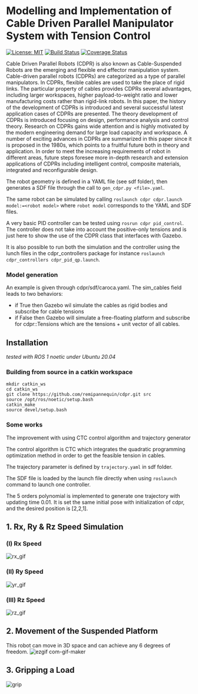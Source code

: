 # Modelling and Implementation of Cable Driven Parallel Manipulator System with Tension Control
[![License: MIT](https://img.shields.io/badge/License-MIT-yellow.svg)](https://opensource.org/licenses/MIT) [![Build Status](https://travis-ci.org/saimouli/frontier_exploration_turtlebot.svg?branch=master)](https://travis-ci.org/saimouli/frontier_exploration_turtlebot) [![Coverage Status](https://coveralls.io/repos/github/saimouli/frontier_exploration_turtlebot/badge.svg?branch=master)](https://coveralls.io/github/saimouli/frontier_exploration_turtlebot?branch=master)

Cable Driven Parallel Robots (CDPR) is also known as Cable-Suspended Robots are the emerging and flexible end effector manipulation system. Cable-driven parallel robots (CDPRs) are categorized as a type of parallel manipulators. In CDPRs, flexible cables are used to take the place of rigid links. The particular property of cables provides CDPRs several advantages, including larger workspaces, higher payload-to-weight ratio and lower manufacturing costs rather than rigid-link robots. In this paper, the history of the development of CDPRs is introduced and several successful latest application cases of CDPRs are presented. The theory development of CDPRs is introduced focusing on design, performance analysis and control theory. Research on CDPRs gains wide attention and is highly motivated by the modern engineering demand for large load capacity and workspace. A number of exciting advances in CDPRs are summarized in this paper since it is proposed in the 1980s, which points to a fruitful future both in theory and application. In order to meet the increasing requirements of robot in different areas, future steps foresee more in-depth research and extension applications of CDPRs including intelligent control, composite materials, integrated and reconfigurable design.


The robot geometry is defined in a YAML file (see sdf folder), then generates a SDF file through the call to `gen_cdpr.py <file>.yaml`.

The same robot can be simulated by calling `roslaunch cdpr cdpr.launch model:=<robot model>` where `robot model` corresponds to the YAML and SDF files.

A very basic PID controller can be tested using `rosrun cdpr pid_control`. The controller does not take into account the positive-only tensions and is just here to show the use of the CDPR class that interfaces with Gazebo.

It is also possible to run both the simulation and the controller using the lunch files in the cdpr_controllers package for instance `roslaunch cdpr_controllers cdpr_pid_qp.launch`.


### Model generation

An example is given through cdpr/sdf/caroca.yaml. The sim_cables field leads to two behaviors: 
* if True then Gazebo wil simulate the cables as rigid bodies and subscribe for cable tensions
* if False then Gazebo will simulate a free-floating platform and subscribe for cdpr::Tensions which are the tensions + unit vector of all cables.


## Installation

_tested with ROS 1 noetic under Ubuntu 20.04_


### Building from source in a catkin workspace

```
mkdir catkin_ws
cd catkin_ws
git clone https://github.com/remipannequin/cdpr.git src
source /opt/ros/noetic/setup.bash
catkin_make
source devel/setup.bash
```


### Some works
The improvement with using CTC control algorithm and trajectory generator

The control algorithm is CTC which integrates the quadratic programming optimization method in order to get the feasible tension in cables.

The trajectory parameter is defined by `trajectory.yaml` in sdf folder.

The SDF file is loaded by the launch file directly when using `roslaunch` command to launch one controller.

The 5 orders polynomial is implemented to generate one trajectory with updating time 0.01. It is set the same initial pose with initialization of cdpr, and the desired position is [2,2,1].


## 1. Rx, Ry & Rz Speed Simulation

### (I) Rx Speed
![rx_gif](https://user-images.githubusercontent.com/82173562/120223007-85a79980-c25e-11eb-87f1-3ad15f5e47bc.gif)

### (II) Ry Speed
![yr_gif](https://user-images.githubusercontent.com/82173562/120223037-90fac500-c25e-11eb-82e4-6188dbfeddd1.gif)

### (III) Rz Speed
![rz_gif](https://user-images.githubusercontent.com/82173562/120223070-9d7f1d80-c25e-11eb-8b5b-37e3bedde517.gif)



## 2. Movement of the Suspended Platform

This robot can move in 3D space and can achieve any 6 degrees of freedom. 
![ezgif com-gif-maker](https://user-images.githubusercontent.com/82173562/120223101-aa9c0c80-c25e-11eb-8d24-24df836e91f2.gif)



## 3. Gripping a Load 

![grip](https://user-images.githubusercontent.com/82173562/120223131-bbe51900-c25e-11eb-8b14-de41690363e0.gif)


